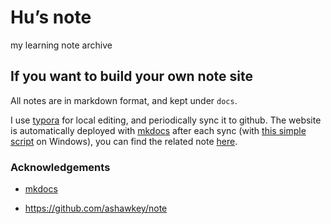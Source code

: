 # Hu’s note

my learning note archive

## If you want to build your own note site

All notes are in markdown format, and kept under `docs`.

I use [typora](https://typora.io/) for local editing, and periodically sync it to github. The website is automatically deployed with [mkdocs](https://github.com/mkdocs/mkdocs) after each sync (with [this simple script](https://github.com/zhuhu00/note/sync.sh) on Windows), you can find the related note [here](https://note.zhuhu00.top/mkdocs/).

### Acknowledgements

- [mkdocs](https://github.com/mkdocs/mkdocs)

- https://github.com/ashawkey/note

  
